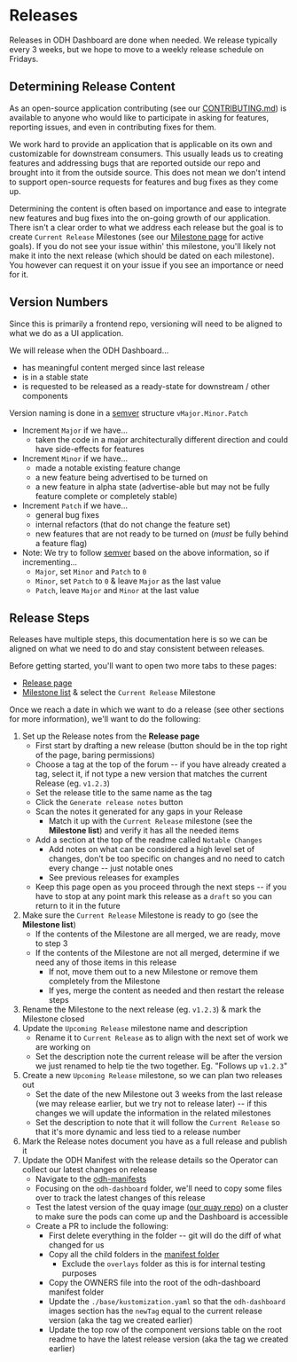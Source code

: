 # Releases

Releases in ODH Dashboard are done when needed. We release typically every 3 weeks, but we hope to move to a weekly release schedule on Fridays.

## Determining Release Content

As an open-source application contributing (see our [CONTRIBUTING.md](../CONTRIBUTING.md)) is available to anyone who would like to participate in asking for features, reporting issues, and even in contributing fixes for them.

We work hard to provide an application that is applicable on its own and customizable for downstream consumers. This usually leads us to creating features and addressing bugs that are reported outside our repo and brought into it from the outside source. This does not mean we don't intend to support open-source requests for features and bug fixes as they come up.

Determining the content is often based on importance and ease to integrate new features and bug fixes into the on-going growth of our application. There isn't a clear order to what we address each release but the goal is to create `Current Release` Milestones (see our [Milestone page](https://github.com/opendatahub-io/odh-dashboard/milestones) for active goals). If you do not see your issue within' this milestone, you'll likely not make it into the next release (which should be dated on each milestone). You however can request it on your issue if you see an importance or need for it.

## Version Numbers

Since this is primarily a frontend repo, versioning will need to be aligned to what we do as a UI application.

We will release when the ODH Dashboard...
- has meaningful content merged since last release
- is in a stable state
- is requested to be released as a ready-state for downstream / other components

Version naming is done in a [semver](https://semver.org/) structure `vMajor.Minor.Patch`
- Increment `Major` if we have...
  - taken the code in a major architecturally different direction and could have side-effects for features
- Increment `Minor` if we have...
  - made a notable existing feature change
  - a new feature being advertised to be turned on
  - a new feature in alpha state (advertise-able but may not be fully feature complete or completely stable)
- Increment `Patch` if we have...
  - general bug fixes
  - internal refactors (that do not change the feature set)
  - new features that are not ready to be turned on (*must* be fully behind a feature flag)
- Note: We try to follow [semver](https://semver.org/) based on the above information, so if incrementing...
  - `Major`, set `Minor` and `Patch` to `0`
  - `Minor`, set `Patch` to `0` & leave `Major` as the last value
  - `Patch`, leave `Major` and `Minor` at the last value

## Release Steps

Releases have multiple steps, this documentation here is so we can be aligned on what we need to do and stay consistent between releases.

Before getting started, you'll want to open two more tabs to these pages:
- [Release page](https://github.com/opendatahub-io/odh-dashboard/releases)
- [Milestone list](https://github.com/opendatahub-io/odh-dashboard/milestones) & select the `Current Release` Milestone

Once we reach a date in which we want to do a release (see other sections for more information), we'll want to do the following:

1. Set up the Release notes from the **Release page**
   - First start by drafting a new release (button should be in the top right of the page, baring permissions)
   - Choose a tag at the top of the forum -- if you have already created a tag, select it, if not type a new version that matches the current Release (eg. `v1.2.3`)
   - Set the release title to the same name as the tag
   - Click the `Generate release notes` button
   - Scan the notes it generated for any gaps in your Release
     - Match it up with the `Current Release` milestone (see the **Milestone list**) and verify it has all the needed items
   - Add a section at the top of the readme called `Notable Changes`
     - Add notes on what can be considered a high level set of changes, don't be too specific on changes and no need to catch every change -- just notable ones
     - See previous releases for examples
   - Keep this page open as you proceed through the next steps -- if you have to stop at any point mark this release as a `draft` so you can return to it in the future
2. Make sure the `Current Release` Milestone is ready to go (see the **Milestone list**)
   - If the contents of the Milestone are all merged, we are ready, move to step 3
   - If the contents of the Milestone are not all merged, determine if we need any of those items in this release
     - If not, move them out to a new Milestone or remove them completely from the Milestone
     - If yes, merge the content as needed and then restart the release steps
3. Rename the Milestone to the next release (eg. `v1.2.3`) & mark the Milestone closed 
4. Update the `Upcoming Release` milestone name and description
   - Rename it to `Current Release` as to align with the next set of work we are working on
   - Set the description note the current release will be after the version we just renamed to help tie the two together. Eg. "Follows up `v1.2.3`" 
5. Create a new `Upcoming Release` milestone, so we can plan two releases out
   - Set the date of the new Milestone out 3 weeks from the last release (we may release earlier, but we try not to release later) -- if this changes we will update the information in the related milestones
   - Set the description to note that it will follow the `Current Release` so that it's more dynamic and less tied to a release number
6. Mark the Release notes document you have as a full release and publish it
7. Update the ODH Manifest with the release details so the Operator can collect our latest changes on release
   - Navigate to the [odh-manifests](https://github.com/opendatahub-io/odh-manifests)
   - Focusing on the `odh-dashboard` folder, we'll need to copy some files over to track the latest changes of this release
   - Test the latest version of the quay image ([our quay repo](https://quay.io/repository/opendatahub/odh-dashboard?tab=tags)) on a cluster to make sure the pods can come up and the Dashboard is accessible
   - Create a PR to include the following:
      - First delete everything in the folder -- git will do the diff of what changed for us
      - Copy all the child folders in the [manifest folder](../manifests)
         - Exclude the `overlays` folder as this is for internal testing purposes
      - Copy the OWNERS file into the root of the odh-dashboard manifest folder
      - Update the `./base/kustomization.yaml` so that the `odh-dashboard` images section has the `newTag` equal to the current release version (aka the tag we created earlier)
      - Update the top row of the component versions table on the root readme to have the latest release version (aka the tag we created earlier)
